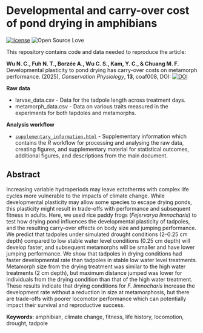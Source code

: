 # Developmental and carry-over cost of pond drying in amphibians
[![license](https://img.shields.io/badge/license-MIT%20+%20file%20LICENSE-lightgrey.svg)](https://choosealicense.com/)
![Open Source
Love](https://badges.frapsoft.com/os/v2/open-source.svg?v=103)

This repository contains code and data needed to reproduce the article:

**Wu N. C., Fuh N. T., Borzée A., Wu C. S., Kam, Y. C., & Chuang M. F.** Developmental plasticity to pond drying has carry-over costs on metamorph performance. (2025), *Conservation Physiology*, **13**, coaf008, DOI: [![DOI](https://zenodo.org/badge/DOI/10.1093/conphys/coaf008.svg)](https://doi.org/10.1093/conphys/coaf008)

**Raw data**
- larvae_data.csv - Data for the tadpole length across treatment days.
- metamorph_data.csv - Data on various traits measured in the experiments for both tapdoles and metamorphs.

**Analysis workflow**
- [`supplementary_information.html`](https://nicholaswunz.github.io/tadpole-pond-drying/supplementary_information.html) - Supplementary information which contains the *R* workflow for processing and analysing the raw data, creating figures, and supplementary material for statistical outcomes, additional figures, and descriptions from the main document.

## Abstract
Increasing variable hydroperiods may leave ectotherms with complex life cycles more vulnerable to the impacts of climate change. While developmental plasticity may allow some species to escape drying ponds, this plasticity might result in trade-offs with performance and subsequent fitness in adults. Here, we used rice paddy frogs (*Fejervarya limnocharis*) to test how drying pond influences the developmental plasticity of tadpoles, and the resulting carry-over effects on body size and jumping performance. We predict that tadpoles under simulated drought conditions (2–0.25 cm depth) compared to low stable water level conditions (0.25 cm depth) will develop faster, and subsequent metamorphs will be smaller and have lower jumping performance. We show that tadpoles in drying conditions had faster developmental rate than tadpoles in stable low water level treatments. Metamorph size from the drying treatment was similar to the high water treatments (2 cm depth), but maximum distance jumped was lower for individuals from the drying condition than that of the high water treatment. These results indicate that drying conditions for *F. limnocharis* increase the development rate without a reduction in size at metamorphosis, but there are trade-offs with poorer locomotor performance which can potentially impact their survival and reproductive success.

**Keywords:** amphibian, climate change, fitness, life history, locomotion, drought, tadpole
